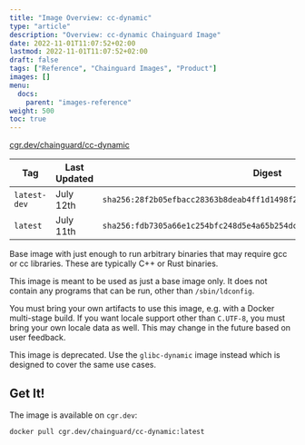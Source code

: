 ```yaml
---
title: "Image Overview: cc-dynamic"
type: "article"
description: "Overview: cc-dynamic Chainguard Image"
date: 2022-11-01T11:07:52+02:00
lastmod: 2022-11-01T11:07:52+02:00
draft: false
tags: ["Reference", "Chainguard Images", "Product"]
images: []
menu:
  docs:
    parent: "images-reference"
weight: 500
toc: true
---
```


[cgr.dev/chainguard/cc-dynamic](https://github.com/chainguard-images/images/tree/main/images/cc-dynamic)

| Tag          | Last Updated | Digest                                                                    |
|--------------|--------------|---------------------------------------------------------------------------|
| `latest-dev` | July 12th    | `sha256:28f2b05efbacc28363b8deab4ff1d1498f2ae34d1d41e2a139a548ef0b96cd37` |
| `latest`     | July 11th    | `sha256:fdb7305a66e1c254bfc248d5e4a65b254dc7c5dcc1e6cdb97b391efb3bfcc1b1` |



Base image with just enough to run arbitrary binaries that may require gcc or cc libraries.
These are typically C++ or Rust binaries.

This image is meant to be used as just a base image only. It does not contain any programs that can be run, other than `/sbin/ldconfig`.

You must bring your own artifacts to use this image, e.g. with a Docker multi-stage build. If you want locale support other than `C.UTF-8`, you must bring your own locale data as well. This may change in the future based on user feedback.

This image is deprecated.  Use the `glibc-dynamic` image instead which is designed to cover the same use cases.

## Get It!

The image is available on `cgr.dev`:

```
docker pull cgr.dev/chainguard/cc-dynamic:latest
```
